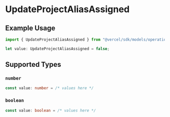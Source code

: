 # UpdateProjectAliasAssigned

## Example Usage

```typescript
import { UpdateProjectAliasAssigned } from "@vercel/sdk/models/operations";

let value: UpdateProjectAliasAssigned = false;
```

## Supported Types

### `number`

```typescript
const value: number = /* values here */
```

### `boolean`

```typescript
const value: boolean = /* values here */
```

